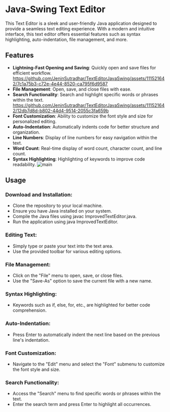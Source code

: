 # Java-Swing Text Editor
This Text Editor is a sleek and user-friendly Java application designed to provide a seamless text editing experience. With a modern and intuitive interface, this text editor offers essential features such as syntax highlighting, auto-indentation, file management, and more.

## Features

- **Lightning-Fast Opening and Saving**: Quickly open and save files for efficient workflow.
https://github.com/JeninSutradhar/TextEditorJavaSwing/assets/111521642/7c1a75b3-c72e-4e44-8520-ca795f6d9587
- **File Management**: Open, save, and close files with ease.
- **Search Functionality**: Search and highlight specific words or phrases within the text.
https://github.com/JeninSutradhar/TextEditorJavaSwing/assets/111521642/12db7d8d-b802-44d4-9514-2055c3fa659b
- **Font Customization**: Ability to customize the font style and size for personalized editing.
- **Auto-Indentation**: Automatically indents code for better structure and organization.
- **Line Numbers**: Display of line numbers for easy navigation within the text.
- **Word Count**: Real-time display of word count, character count, and line count.
- **Syntax Highlighting**: Highlighting of keywords to improve code readability.
![main](https://github.com/JeninSutradhar/TextEditorJavaSwing/assets/111521642/5f5e9778-d860-4f8b-bd94-7367b4a78c9d)


## Usage
### Download and Installation:
- Clone the repository to your local machine.
- Ensure you have Java installed on your system.
- Compile the Java files using javac ImprovedTextEditor.java.
- Run the application using java ImprovedTextEditor.

### Editing Text:
- Simply type or paste your text into the text area.
- Use the provided toolbar for various editing options.

### File Management:
- Click on the "File" menu to open, save, or close files.
- Use the "Save-As" option to save the current file with a new name.

### Syntax Highlighting:
- Keywords such as if, else, for, etc., are highlighted for better code comprehension.

### Auto-Indentation:
- Press Enter to automatically indent the next line based on the previous line's indentation.

### Font Customization:
- Navigate to the "Edit" menu and select the "Font" submenu to customize the font style and size.

### Search Functionality:
- Access the "Search" menu to find specific words or phrases within the text.
- Enter the search term and press Enter to highlight all occurrences.


